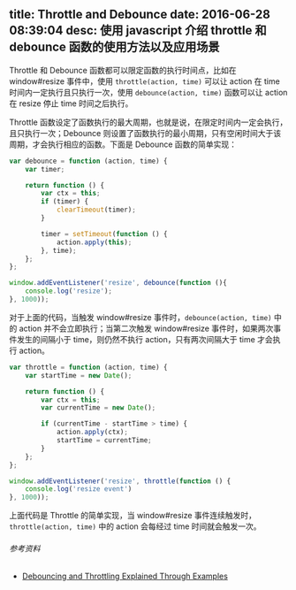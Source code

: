 title: Throttle and Debounce
date: 2016-06-28 08:39:04
desc: 使用 javascript 介绍 throttle 和 debounce 函数的使用方法以及应用场景
---

Throttle 和 Debounce 函数都可以限定函数的执行时间点，比如在 window#resize 事件中，使用 `throttle(action, time)` 可以让 action 在 time 时间内一定执行且只执行一次，使用 `debounce(action, time)` 函数可以让 action 在 resize 停止 time 时间之后执行。

Throttle 函数设定了函数执行的最大周期，也就是说，在限定时间内一定会执行，且只执行一次；Debounce 则设置了函数执行的最小周期，只有空闲时间大于该周期，才会执行相应的函数。下面是 Debounce 函数的简单实现：


```js
var debounce = function (action, time) {
    var timer;

    return function () {
        var ctx = this;
        if (timer) {
            clearTimeout(timer);
        }

        timer = setTimeout(function () {
            action.apply(this);
        }, time);
    };
};

window.addEventListener('resize', debounce(function (){
    console.log('resize');
}, 1000));
```

<!-- more -->

对于上面的代码，当触发 window#resize 事件时，`debounce(action, time)` 中的 action 并不会立即执行；当第二次触发 window#resize 事件时，如果两次事件发生的间隔小于 time，则仍然不执行 action，只有两次间隔大于 time 才会执行 action。

```js
var throttle = function (action, time) {
    var startTime = new Date();

    return function () {
        var ctx = this;
        var currentTime = new Date();

        if (currentTime - startTime > time) {
            action.apply(ctx);
            startTime = currentTime;
        }
    };
};

window.addEventListener('resize', throttle(function () {
    console.log('resize event')
}, 1000));
```

上面代码是 Throttle 的简单实现，当 window#resize 事件连续触发时，`throttle(action, time)` 中的 action 会每经过 time 时间就会触发一次。

###### 参考资料

- [Debouncing and Throttling Explained Through Examples](https://css-tricks.com/debouncing-throttling-explained-examples/)
